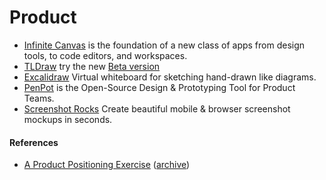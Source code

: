 # Product

- [Infinite Canvas](https://infinitecanvas.tools) is the foundation of a new class of apps from design tools, to code editors, and workspaces.
- [TLDraw](https://tldraw.com) try the new [Beta version](https://beta.tldraw.com)
- [Excalidraw](https://excalidraw.com) Virtual whiteboard for sketching hand-drawn like diagrams.
- [PenPot](https://penpot.app) is the Open-Source Design & Prototyping Tool for Product Teams.
- [Screenshot Rocks](https://screenshot.rocks) Create beautiful mobile & browser screenshot mockups in seconds.

#### References

- [A Product Positioning Exercise](https://www.aprildunford.com/post/a-product-positioning-exercise) ([archive](https://archive.ph/xONs7))